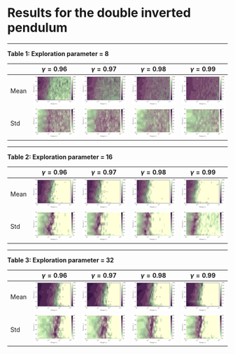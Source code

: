 # Results for the double inverted pendulum

---

**Table 1: Exploration parameter = 8**

|      | $\gamma = 0.96$                                         | $\gamma = 0.97$                                         | $\gamma = 0.98$                                         | $\gamma = 0.99$                                         |
| ---- | ------------------------------------------------------- | ------------------------------------------------------- | ------------------------------------------------------- | ------------------------------------------------------- |
| Mean | ![](figs-inverted-pendulum/double/mean_g_0.96_cp_8.png) | ![](figs-inverted-pendulum/double/mean_g_0.97_cp_8.png) | ![](figs-inverted-pendulum/double/mean_g_0.98_cp_8.png) | ![](figs-inverted-pendulum/double/mean_g_0.99_cp_8.png) |
| Std  | ![](figs-inverted-pendulum/double/std_g_0.96_cp_8.png)  | ![](figs-inverted-pendulum/double/std_g_0.97_cp_8.png)  | ![](figs-inverted-pendulum/double/std_g_0.98_cp_8.png)  | ![](figs-inverted-pendulum/double/std_g_0.99_cp_8.png)  |

---

**Table 2: Exploration parameter = 16**

|      | $\gamma = 0.96$                                         | $\gamma = 0.97$                                         | $\gamma = 0.98$                                         | $\gamma = 0.99$                                         |
| ---- | ------------------------------------------------------- | ------------------------------------------------------- | ------------------------------------------------------- | ------------------------------------------------------- |
| Mean | ![](figs-inverted-pendulum/double/mean_g_0.96_cp_16.png) | ![](figs-inverted-pendulum/double/mean_g_0.97_cp_16.png) | ![](figs-inverted-pendulum/double/mean_g_0.98_cp_16.png) | ![](figs-inverted-pendulum/double/mean_g_0.99_cp_16.png) |
| Std  | ![](figs-inverted-pendulum/double/std_g_0.96_cp_16.png)  | ![](figs-inverted-pendulum/double/std_g_0.97_cp_16.png)  | ![](figs-inverted-pendulum/double/std_g_0.98_cp_16.png)  | ![](figs-inverted-pendulum/double/std_g_0.99_cp_16.png)  |

---

**Table 3: Exploration parameter = 32**

|      | $\gamma = 0.96$                                         | $\gamma = 0.97$                                         | $\gamma = 0.98$                                         | $\gamma = 0.99$                                         |
| ---- | ------------------------------------------------------- | ------------------------------------------------------- | ------------------------------------------------------- | ------------------------------------------------------- |
| Mean | ![](figs-inverted-pendulum/double/mean_g_0.96_cp_32.png) | ![](figs-inverted-pendulum/double/mean_g_0.97_cp_32.png) | ![](figs-inverted-pendulum/double/mean_g_0.98_cp_32.png) | ![](figs-inverted-pendulum/double/mean_g_0.99_cp_32.png) |
| Std  | ![](figs-inverted-pendulum/double/std_g_0.96_cp_32.png)  | ![](figs-inverted-pendulum/double/std_g_0.97_cp_32.png)  | ![](figs-inverted-pendulum/double/std_g_0.98_cp_32.png)  | ![](figs-inverted-pendulum/double/std_g_0.99_cp_32.png)  |
